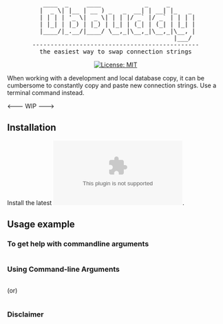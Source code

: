 <div align="center">

<pre>
  ____  _     ____            _     _       
 |  _ \| |__ | __ ) _   _  __| | __| |_   _ 
 | | | | '_ \|  _ \| | | |/ _` |/ _` | | | |
 | |_| | |_) | |_) | |_| | (_| | (_| | |_| |
 |____/|_.__/|____/ \__,_|\__,_|\__,_|\__, |
                                      |___/ 
----------------------------------------------
the easiest way to swap connection strings
</pre>

[![License: MIT](https://img.shields.io/badge/License-MIT-yellow.svg)](https://opensource.org/licenses/MIT)

</div>

When working with a development and local database copy, it can be cumbersome to constantly copy and paste new connection strings.
Use a terminal command instead.

<--- WIP --->

## Installation

Install the latest ![release](https://github.com/calheb/DbBuddy/releases/download/1.0/DbBuddy_v1.0_windows_installer.exe).

## Usage example

### To get help with commandline arguments

```sh

```

### Using Command-line Arguments

```sh

```

(or)

```sh

```

### Disclaimer
